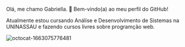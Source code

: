 Olá, me chamo Gabriella. 👋
Bem-vindo(a) ao meu perfil do GitHub! 

Atualmente estou cursando Análise e Desenvolvimento de Sistemas na UNINASSAU e fazendo cursos livres sobre programção web. 

![octocat-1663075776481](https://user-images.githubusercontent.com/104433713/189914691-cd5ec25c-3bff-427f-aa09-09cee4a43506.png)

